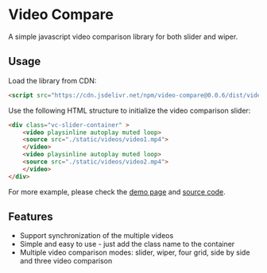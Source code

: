 # Video Compare

A simple javascript video comparison library for both slider and wiper.

## Usage

Load the library from CDN:

```html
<script src="https://cdn.jsdelivr.net/npm/video-compare@0.0.6/dist/video-compare.min.js"></script>
```

Use the following HTML structure to initialize the video comparison slider:

```html
<div class="vc-slider-container" >
    <video playsinline autoplay muted loop>
    <source src="./static/videos/video1.mp4">
    </video>
    <video playsinline autoplay muted loop>
    <source src="./static/videos/video2.mp4">
    </video>
</div>
```

For more example, please check the [demo page](https://liangrunda.github.io/video-compare/) and [source code](https://github.com/liangrunda/video-compare/tree/main/example).

## Features

- Support synchronization of the multiple videos
- Simple and easy to use - just add the class name to the container
- Multiple video comparison modes: slider, wiper, four grid, side by side and three video comparison